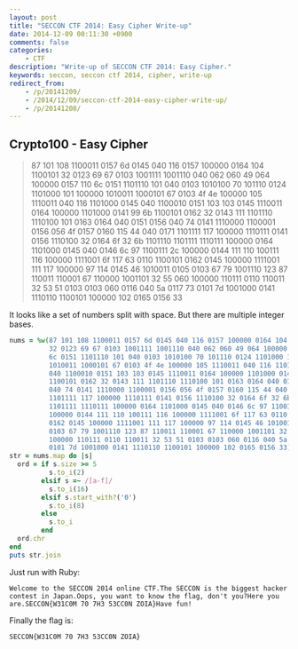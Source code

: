 ```yaml
---
layout: post
title: "SECCON CTF 2014: Easy Cipher Write-up"
date: 2014-12-09 00:11:30 +0900
comments: false
categories:
    - CTF
description: "Write-up of SECCON CTF 2014: Easy Cipher."
keywords: seccon, seccon ctf 2014, cipher, write-up
redirect_from:
    - /p/20141209/
    - /2014/12/09/seccon-ctf-2014-easy-cipher-write-up/
    - /p/20141208/
---
```


## Crypto100 - Easy Cipher

> 87 101 108 1100011 0157 6d 0145 040 116 0157 100000 0164 104 1100101 32 0123 69 67 0103 1001111 1001110 040 062 060 49 064 100000 0157 110 6c 0151 1101110 101 040 0103 1010100 70 101110 0124 1101000 101 100000 1010011 1000101 67 0103 4f 4e 100000 105 1110011 040 116 1101000 0145 040 1100010 0151 103 103 0145 1110011 0164 100000 1101000 0141 99 6b 1100101 0162 32 0143 111 1101110 1110100 101 0163 0164 040 0151 0156 040 74 0141 1110000 1100001 0156 056 4f 0157 0160 115 44 040 0171 1101111 117 100000 1110111 0141 0156 1110100 32 0164 6f 32 6b 1101110 1101111 1110111 100000 0164 1101000 0145 040 0146 6c 97 1100111 2c 100000 0144 111 110 100111 116 100000 1111001 6f 117 63 0110 1100101 0162 0145 100000 1111001 111 117 100000 97 114 0145 46 1010011 0105 0103 67 79 1001110 123 87 110011 110001 67 110000 1001101 32 55 060 100000 110111 0110 110011 32 53 51 0103 0103 060 0116 040 5a 0117 73 0101 7d 1001000 0141 1110110 1100101 100000 102 0165 0156 33

It looks like a set of numbers split with space. But there are multiple integer bases.

``` ruby
nums = %w(87 101 108 1100011 0157 6d 0145 040 116 0157 100000 0164 104 1100101
          32 0123 69 67 0103 1001111 1001110 040 062 060 49 064 100000 0157 110
          6c 0151 1101110 101 040 0103 1010100 70 101110 0124 1101000 101 100000
          1010011 1000101 67 0103 4f 4e 100000 105 1110011 040 116 1101000 0145
          040 1100010 0151 103 103 0145 1110011 0164 100000 1101000 0141 99 6b
          1100101 0162 32 0143 111 1101110 1110100 101 0163 0164 040 0151 0156
          040 74 0141 1110000 1100001 0156 056 4f 0157 0160 115 44 040 0171
          1101111 117 100000 1110111 0141 0156 1110100 32 0164 6f 32 6b 1101110
          1101111 1110111 100000 0164 1101000 0145 040 0146 6c 97 1100111 2c
          100000 0144 111 110 100111 116 100000 1111001 6f 117 63 0110 1100101
          0162 0145 100000 1111001 111 117 100000 97 114 0145 46 1010011 0105
          0103 67 79 1001110 123 87 110011 110001 67 110000 1001101 32 55 060
          100000 110111 0110 110011 32 53 51 0103 0103 060 0116 040 5a 0117 73
          0101 7d 1001000 0141 1110110 1100101 100000 102 0165 0156 33)
str = nums.map do |s|
  ord = if s.size >= 5
          s.to_i(2)
        elsif s =~ /[a-f]/
          s.to_i(16)
        elsif s.start_with?('0')
          s.to_i(8)
        else
          s.to_i
        end
  ord.chr
end
puts str.join
```

Just run with Ruby:

``` text
Welcome to the SECCON 2014 online CTF.The SECCON is the biggest hacker contest in Japan.Oops, you want to know the flag, don't you?Here you are.SECCON{W31C0M 70 7H3 53CC0N ZOIA}Have fun!
```

Finally the flag is:

``` text
SECCON{W31C0M 70 7H3 53CC0N ZOIA}
```
